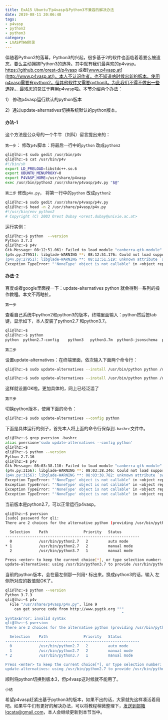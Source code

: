 ```yaml
---
title: ExA15 Ubuntu下p4vasp与Python3不兼容的解决办法
date: 2019-08-11 20:06:48
tags: 
- p4vasp
- python2
- python3
category:
- LVASPTHW附录
---
```




伴随着Python2的落幕，Python3的兴起，很多基于2的软件也面临着着要么被遗忘，要么主动拥抱Python3的选择。其中就有我们最喜欢的p4vasp。https://github.com/orest-d/p4vasp 或者[www.p4vasp.at](http://www.p4vasp.at/)。本人不认识作者，也不知道啥时候出新的版本。使用p4vasp需要有python2，但其他软件又需要python3。为此我们不得不做出一些选择， 最残忍的莫过于弃用p4vasp啦。本节介绍两个办法：

1） 修改p4vasp运行默认的python版本

2）通过update-alternatives切换系统默认的python版本。



#### 办法-1

这个方法是公众号的一个牛牛（刘科）留言提出来的：

`第一步`： 修改`p4v`脚本：将最后一行中的`python` 改成`python2`

```bash
qli@lhz:~$ sudo gedit /usr/bin/p4v 
qli@lhz:~$ cat /usr/bin/p4v 
#!/bin/sh
export LD_PRELOAD=libstdc++.so.6
export UBUNTU_MENUPROXY=0
export P4VASP_HOME=/usr/share/p4vasp
exec /usr/bin/python2 /usr/share/p4vasp/p4v.py "$@"
```

`第二步` 修改`p4v.py`， 将第一行中的`python` 改成`python2`

```bash
qli@lhz:~$ sudo gedit /usr/share/p4vasp/p4v.py
qli@lhz:~$ head -n 2 /usr/share/p4vasp/p4v.py
#!/usr/bin/env python2
# Copyright (C) 2003 Orest Dubay <orest.dubay@univie.ac.at>
```

运行实例：

```bash
qli@lhz:~$ python  --version 
Python 3.7.3
qli@lhz:~$ p4v 
Gtk-Message: 08:12:51.061: Failed to load module "canberra-gtk-module"
(p4v.py:27951): libglade-WARNING **: 08:12:51.176: Could not load support for `gnome': libgnome.so: cannot open shared object file: No such file or directory
(p4v.py:27951): libglade-WARNING **: 08:12:51.519: unknown attribute `swapped' for <signal>.
Exception TypeError: "'NoneType' object is not callable" in <object repr() failed> ignored
```



#### 办法-2 

百度或者google里面搜一下：update-alternatives python 就会得到一系列的操作教程。本文不再瞎扯。

`第一步` 

查看自己系统中python2和python3的版本，终端里面输入：python然后摁tab键，显示如下，本人安装了python2.7 和python3.7。

```bash
qli@lhz:~$ 
qli@lhz:~$ python
python  python2.7-config    python3   python3.7m  python3-jsonschema  python3-pbr  pythontex python2   python2-config  python3.7 python3.7m-config   python3m  python3-unit2  pythontex3 python2.7   python2-jsonschema  python3.7-config    python3-config python3m-config  python-config    
```



`第二步`

设置update-alternatives：在终端里面，依次输入下面两个命令行：

```bash
qli@lhz:~$ sudo update-alternatives --install /usr/bin/python python /usr/bin/python2.7 1
```

```bash
qli@lhz:~$ sudo update-alternatives --install /usr/bin/python python /usr/bin/python3.7 2
```

这样就设置OK啦。更加具体的，网上已经泛滥了

`第三步`

 切换python版本，使用下面的命令：

```bash
qli@lhz:~$ sudo update-alternatives --config python
```

下面是具体运行的例子，首先本人将上面的命令行保存到`.bashrc`文件中。

```bash
qli@lhz:~$ grep pversion .bashrc
alias pversion='sudo update-alternatives --config python'
qli@lhz:~$ 
qli@lhz:~$ python --version 
Python 2.7.16
qli@lhz:~$ p4v 
Gtk-Message: 08:03:38.110: Failed to load module "canberra-gtk-module"
(p4v.py:3156): libglade-WARNING **: 08:03:38.346: Could not load support for `gnome': libgnome.so: cannot open shared object file: No such file or directory
(p4v.py:3156): libglade-WARNING **: 08:03:38.782: unknown attribute `swapped' for <signal>.
Exception TypeError: "'NoneType' object is not callable" in <object repr() failed> ignored
Exception TypeError: "'NoneType' object is not callable" in <object repr() failed> ignored
Exception TypeError: "'NoneType' object is not callable" in <object repr() failed> ignored
Exception TypeError: "'NoneType' object is not callable" in <object repr() failed> ignored
```

当前版本是python2.7，可以正常运行p4vasp。

```bash
qli@lhz:~$ pversion 
[sudo] password for qli: 
There are 2 choices for the alternative python (providing /usr/bin/python).

  Selection    Path                Priority   Status
------------------------------------------------------------
  0            /usr/bin/python2.7   2         auto mode
* 1            /usr/bin/python2.7   2         manual mode
  2            /usr/bin/python3.7   1         manual mode

Press <enter> to keep the current choice[*], or type selection number: 2
update-alternatives: using /usr/bin/python3.7 to provide /usr/bin/python (python) in manual mode

```

当前的python版本，会在最左侧那一列用`*` 标出来。换成python3的话，输入 左侧所对应的数值就OK了。

```bash
qli@lhz:~$ python --version 
Python 3.7.3
qli@lhz:~$ p4v 
  File "/usr/share/p4vasp/p4v.py", line 9
    can get source code from http://www.pygtk.org """
                                                    ^
SyntaxError: invalid syntax
qli@lhz:~$ pversion 
There are 2 choices for the alternative python (providing /usr/bin/python).

  Selection    Path                Priority   Status
------------------------------------------------------------
  0            /usr/bin/python2.7   2         auto mode
  1            /usr/bin/python2.7   2         manual mode
* 2            /usr/bin/python3.7   1         manual mode

Press <enter> to keep the current choice[*], or type selection number: 1
update-alternatives: using /usr/bin/python2.7 to provide /usr/bin/python (python) in manual mode
```

顺利将python切换到版本3，但p4vasp这时候就不能用了。



`小结`

希望p4vasp赶紧出基于python3的版本，如果不出的话，大家就先这样凑活着用吧。如果牛牛们有更好的解决办法，可以将教程稍微整理下，发送到邮箱lqcata@gmail.com，本人会继续更新到本节当中。